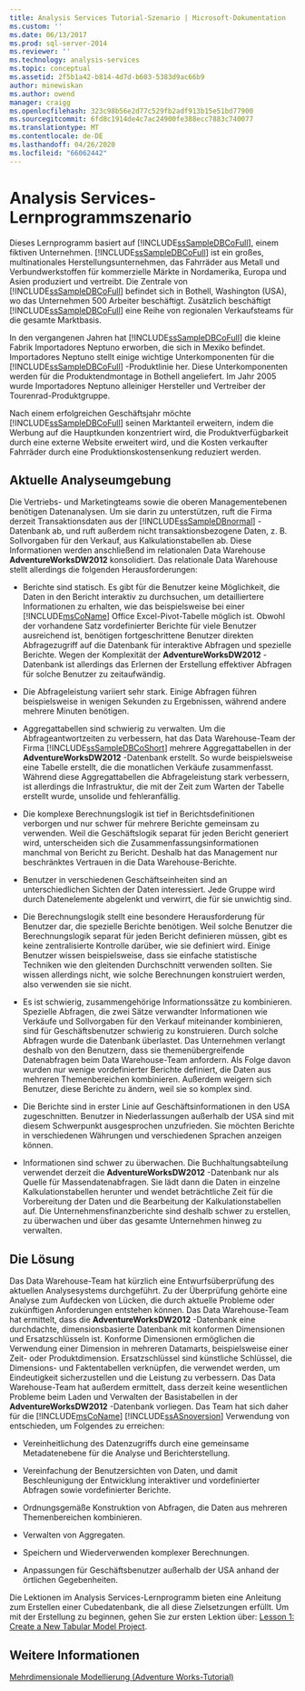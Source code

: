 ```yaml
---
title: Analysis Services Tutorial-Szenario | Microsoft-Dokumentation
ms.custom: ''
ms.date: 06/13/2017
ms.prod: sql-server-2014
ms.reviewer: ''
ms.technology: analysis-services
ms.topic: conceptual
ms.assetid: 2f5b1a42-b814-4d7d-b603-5383d9ac66b9
author: minewiskan
ms.author: owend
manager: craigg
ms.openlocfilehash: 323c98b56e2d77c529fb2adf913b15e51bd77900
ms.sourcegitcommit: 6fd8c1914de4c7ac24900fe388ecc7883c740077
ms.translationtype: MT
ms.contentlocale: de-DE
ms.lasthandoff: 04/26/2020
ms.locfileid: "66062442"
---
```

# <a name="analysis-services-tutorial-scenario"></a>Analysis Services-Lernprogrammszenario
  Dieses Lernprogramm basiert auf [!INCLUDE[ssSampleDBCoFull](../includes/sssampledbcofull-md.md)], einem fiktiven Unternehmen. [!INCLUDE[ssSampleDBCoFull](../includes/sssampledbcofull-md.md)] ist ein großes, multinationales Herstellungsunternehmen, das Fahrräder aus Metall und Verbundwerkstoffen für kommerzielle Märkte in Nordamerika, Europa und Asien produziert und vertreibt. Die Zentrale von [!INCLUDE[ssSampleDBCoFull](../includes/sssampledbcofull-md.md)] befindet sich in Bothell, Washington (USA), wo das Unternehmen 500 Arbeiter beschäftigt. Zusätzlich beschäftigt [!INCLUDE[ssSampleDBCoFull](../includes/sssampledbcofull-md.md)] eine Reihe von regionalen Verkaufsteams für die gesamte Marktbasis.  
  
 In den vergangenen Jahren hat [!INCLUDE[ssSampleDBCoFull](../includes/sssampledbcofull-md.md)] die kleine Fabrik Importadores Neptuno erworben, die sich in Mexiko befindet. Importadores Neptuno stellt einige wichtige Unterkomponenten für die [!INCLUDE[ssSampleDBCoFull](../includes/sssampledbcofull-md.md)] -Produktlinie her. Diese Unterkomponenten werden für die Produktendmontage in Bothell angeliefert. Im Jahr 2005 wurde Importadores Neptuno alleiniger Hersteller und Vertreiber der Tourenrad-Produktgruppe.  
  
 Nach einem erfolgreichen Geschäftsjahr möchte [!INCLUDE[ssSampleDBCoFull](../includes/sssampledbcofull-md.md)] seinen Marktanteil erweitern, indem die Werbung auf die Hauptkunden konzentriert wird, die Produktverfügbarkeit durch eine externe Website erweitert wird, und die Kosten verkaufter Fahrräder durch eine Produktionskostensenkung reduziert werden.  
  
## <a name="current-analysis-environment"></a>Aktuelle Analyseumgebung  
 Die Vertriebs- und Marketingteams sowie die oberen Managementebenen benötigen Datenanalysen. Um sie darin zu unterstützen, ruft die Firma derzeit Transaktionsdaten aus der [!INCLUDE[ssSampleDBnormal](../includes/sssampledbnormal-md.md)] -Datenbank ab, und ruft außerdem nicht transaktionsbezogene Daten, z. B. Sollvorgaben für den Verkauf, aus Kalkulationstabellen ab. Diese Informationen werden anschließend im relationalen Data Warehouse **AdventureWorksDW2012** konsolidiert. Das relationale Data Warehouse stellt allerdings die folgenden Herausforderungen:  
  
-   Berichte sind statisch. Es gibt für die Benutzer keine Möglichkeit, die Daten in den Bericht interaktiv zu durchsuchen, um detailliertere Informationen zu erhalten, wie das beispielsweise bei einer [!INCLUDE[msCoName](../includes/msconame-md.md)] Office Excel-Pivot-Tabelle möglich ist. Obwohl der vorhandene Satz vordefinierter Berichte für viele Benutzer ausreichend ist, benötigen fortgeschrittene Benutzer direkten Abfragezugriff auf die Datenbank für interaktive Abfragen und spezielle Berichte. Wegen der Komplexität der **AdventureWorksDW2012** -Datenbank ist allerdings das Erlernen der Erstellung effektiver Abfragen für solche Benutzer zu zeitaufwändig.  
  
-   Die Abfrageleistung variiert sehr stark. Einige Abfragen führen beispielsweise in wenigen Sekunden zu Ergebnissen, während andere mehrere Minuten benötigen.  
  
-   Aggregattabellen sind schwierig zu verwalten. Um die Abfrageantwortzeiten zu verbessern, hat das Data Warehouse-Team der Firma [!INCLUDE[ssSampleDBCoShort](../includes/sssampledbcoshort-md.md)] mehrere Aggregattabellen in der **AdventureWorksDW2012** -Datenbank erstellt. So wurde beispielsweise eine Tabelle erstellt, die die monatlichen Verkäufe zusammenfasst. Während diese Aggregattabellen die Abfrageleistung stark verbessern, ist allerdings die Infrastruktur, die mit der Zeit zum Warten der Tabelle erstellt wurde, unsolide und fehleranfällig.  
  
-   Die komplexe Berechnungslogik ist tief in Berichtsdefinitionen verborgen und nur schwer für mehrere Berichte gemeinsam zu verwenden. Weil die Geschäftslogik separat für jeden Bericht generiert wird, unterscheiden sich die Zusammenfassungsinformationen manchmal von Bericht zu Bericht. Deshalb hat das Management nur beschränktes Vertrauen in die Data Warehouse-Berichte.  
  
-   Benutzer in verschiedenen Geschäftseinheiten sind an unterschiedlichen Sichten der Daten interessiert. Jede Gruppe wird durch Datenelemente abgelenkt und verwirrt, die für sie unwichtig sind.  
  
-   Die Berechnungslogik stellt eine besondere Herausforderung für Benutzer dar, die spezielle Berichte benötigen. Weil solche Benutzer die Berechnungslogik separat für jeden Bericht definieren müssen, gibt es keine zentralisierte Kontrolle darüber, wie sie definiert wird. Einige Benutzer wissen beispielsweise, dass sie einfache statistische Techniken wie den gleitenden Durchschnitt verwenden sollten. Sie wissen allerdings nicht, wie solche Berechnungen konstruiert werden, also verwenden sie sie nicht.  
  
-   Es ist schwierig, zusammengehörige Informationssätze zu kombinieren. Spezielle Abfragen, die zwei Sätze verwandter Informationen wie Verkäufe und Sollvorgaben für den Verkauf miteinander kombinieren, sind für Geschäftsbenutzer schwierig zu konstruieren. Durch solche Abfragen wurde die Datenbank überlastet. Das Unternehmen verlangt deshalb von den Benutzern, dass sie themenübergreifende Datenabfragen beim Data Warehouse-Team anfordern. Als Folge davon wurden nur wenige vordefinierter Berichte definiert, die Daten aus mehreren Themenbereichen kombinieren. Außerdem weigern sich Benutzer, diese Berichte zu ändern, weil sie so komplex sind.  
  
-   Die Berichte sind in erster Linie auf Geschäftsinformationen in den USA zugeschnitten. Benutzer in Niederlassungen außerhalb der USA sind mit diesem Schwerpunkt ausgesprochen unzufrieden. Sie möchten Berichte in verschiedenen Währungen und verschiedenen Sprachen anzeigen können.  
  
-   Informationen sind schwer zu überwachen. Die Buchhaltungsabteilung verwendet derzeit die **AdventureWorksDW2012** -Datenbank nur als Quelle für Massendatenabfragen. Sie lädt dann die Daten in einzelne Kalkulationstabellen herunter und wendet beträchtliche Zeit für die Vorbereitung der Daten und die Bearbeitung der Kalkulationstabellen auf. Die Unternehmensfinanzberichte sind deshalb schwer zu erstellen, zu überwachen und über das gesamte Unternehmen hinweg zu verwalten.  
  
## <a name="the-solution"></a>Die Lösung  
 Das Data Warehouse-Team hat kürzlich eine Entwurfsüberprüfung des aktuellen Analysesystems durchgeführt. Zu der Überprüfung gehörte eine Analyse zum Aufdecken von Lücken, die durch aktuelle Probleme oder zukünftigen Anforderungen entstehen können. Das Data Warehouse-Team hat ermittelt, dass die **AdventureWorksDW2012** -Datenbank eine durchdachte, dimensionsbasierte Datenbank mit konformen Dimensionen und Ersatzschlüsseln ist. Konforme Dimensionen ermöglichen die Verwendung einer Dimension in mehreren Datamarts, beispielsweise einer Zeit- oder Produktdimension. Ersatzschlüssel sind künstliche Schlüssel, die Dimensions- und Faktentabellen verknüpfen, die verwendet werden, um Eindeutigkeit sicherzustellen und die Leistung zu verbessern. Das Data Warehouse-Team hat außerdem ermittelt, dass derzeit keine wesentlichen Probleme beim Laden und Verwalten der Basistabellen in der **AdventureWorksDW2012** -Datenbank vorliegen. Das Team hat sich daher für die [!INCLUDE[msCoName](../includes/msconame-md.md)] [!INCLUDE[ssASnoversion](../includes/ssasnoversion-md.md)] Verwendung von entschieden, um Folgendes zu erreichen:  
  
-   Vereinheitlichung des Datenzugriffs durch eine gemeinsame Metadatenebene für die Analyse und Berichterstellung.  
  
-   Vereinfachung der Benutzersichten von Daten, und damit Beschleunigung der Entwicklung interaktiver und vordefinierter Abfragen sowie vordefinierter Berichte.  
  
-   Ordnungsgemäße Konstruktion von Abfragen, die Daten aus mehreren Themenbereichen kombinieren.  
  
-   Verwalten von Aggregaten.  
  
-   Speichern und Wiederverwenden komplexer Berechnungen.  
  
-   Anpassungen für Geschäftsbenutzer außerhalb der USA anhand der örtlichen Gegebenheiten.  
  
 Die Lektionen im Analysis Services-Lernprogramm bieten eine Anleitung zum Erstellen einer Cubedatenbank, die all diese Zielsetzungen erfüllt. Um mit der Erstellung zu beginnen, gehen Sie zur ersten Lektion über: [Lesson 1: Create a New Tabular Model Project](lesson-1-create-a-new-tabular-model-project.md).  
  
## <a name="see-also"></a>Weitere Informationen  
 [Mehrdimensionale Modellierung &#40;Adventure Works-Tutorial&#41;](multidimensional-modeling-adventure-works-tutorial.md)  
  
  
